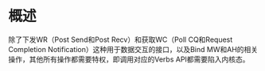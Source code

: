 # 概述
除了下发WR（Post Send和Post Recv）和获取WC（Poll CQ和Request Completion Notification）这种用于数据交互的接口，以及Bind MW和AH的相关操作，其他所有操作都需要特权，即调用对应的Verbs API都需要陷入内核态。

